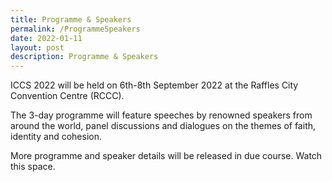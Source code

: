 ```yaml
---
title: Programme & Speakers
permalink: /ProgrammeSpeakers
date: 2022-01-11
layout: post
description: Programme & Speakers
---
```

ICCS 2022 will be held on 6th-8th September 2022 at the Raffles City Convention Centre (RCCC).  

The 3-day programme will feature speeches by renowned speakers from around the world, panel discussions and dialogues on the themes of faith, identity and cohesion.


More programme and speaker details will be released in due course. Watch this space.